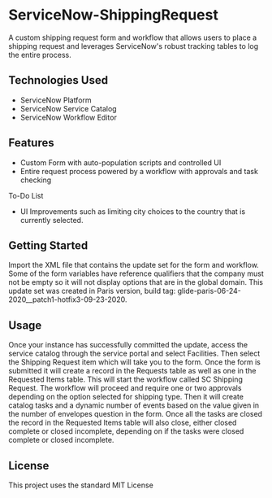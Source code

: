 # ServiceNow-ShippingRequest
A custom shipping request form and workflow that allows users to place a shipping request and leverages ServiceNow's robust tracking tables to log the entire process.

## Technologies Used
- ServiceNow Platform
- ServiceNow Service Catalog
- ServiceNow Workflow Editor

## Features
- Custom Form with auto-population scripts and controlled UI
- Entire request process powered by a workflow with approvals and task checking

To-Do List
- UI Improvements such as limiting city choices to the country that is currently selected.

## Getting Started
Import the XML file that contains the update set for the form and workflow. Some of the form variables have reference qualifiers that the company must not be empty so it will not display options that are in the global domain. This update set was created in Paris version, build tag: glide-paris-06-24-2020__patch1-hotfix3-09-23-2020.

## Usage
Once your instance has successfully committed the update, access the service catalog through the service portal and select Facilities. Then select the Shipping Request item which will take you to the form. Once the form is submitted it will create a record in the Requests table as well as one in the Requested Items table. This will start the workflow called SC Shipping Request. The workflow will proceed and require one or two approvals depending on the option selected for shipping type. Then it will create catalog tasks and a dynamic number of events based on the value given in the number of envelopes question in the form. Once all the tasks are closed the record in the Requested Items table will also close, either closed complete or closed incomplete, depending on if the tasks were closed complete or closed incomplete.

## License
This project uses the standard MIT License
